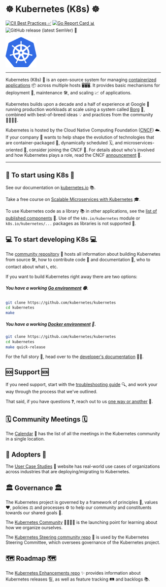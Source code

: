 # ☸️ Kubernetes (K8s) ☸️

[![CII Best Practices ✅](https://bestpractices.coreinfrastructure.org/projects/569/badge)](https://bestpractices.coreinfrastructure.org/projects/569) [![Go Report Card 📊](https://goreportcard.com/badge/github.com/kubernetes/kubernetes)](https://goreportcard.com/report/github.com/kubernetes/kubernetes) ![GitHub release (latest SemVer) 🚀](https://img.shields.io/github/v/release/kubernetes/kubernetes?sort=semver)

<img src="https://github.com/kubernetes/kubernetes/raw/master/logo/logo.png" width="100">

----

Kubernetes (K8s) 🌟 is an open-source system for managing [containerized applications] 📦 across multiple hosts 🖥️🖥️🖥️. It provides basic mechanisms for deployment 🚀, maintenance 🛠️, and scaling 📈 of applications.

Kubernetes builds upon a decade and a half of experience at Google 🏢 running production workloads at scale using a system called [Borg] 🤖, combined with best-of-breed ideas 💡 and practices from the community 👨‍👩‍👧‍👦.

Kubernetes is hosted by the Cloud Native Computing Foundation ([CNCF]) ☁️. If your company 🏢 wants to help shape the evolution of technologies that are container-packaged 🥡, dynamically scheduled 🗓️, and microservices-oriented 🧩, consider joining the CNCF 🎉. For details about who's involved and how Kubernetes plays a role, read the CNCF [announcement] 📢.

----

## 🏁 To start using K8s 🏁

See our documentation on [kubernetes.io] 📚.

Take a free course on [Scalable Microservices with Kubernetes] 🎓.

To use Kubernetes code as a library 📚 in other applications, see the [list of published components](https://git.k8s.io/kubernetes/staging/README.md) 🧩. Use of the `k8s.io/kubernetes` module or `k8s.io/kubernetes/...` packages as libraries is not supported 🚫.

## 💻 To start developing K8s 💻

The [community repository] 🤝 hosts all information about building Kubernetes from source 🛠️, how to contribute code 📝 and documentation 📄, who to contact about what 📞, etc.

If you want to build Kubernetes right away there are two options:

##### You have a working [Go environment] 🟢.

```bash
git clone https://github.com/kubernetes/kubernetes
cd kubernetes
make
```

##### You have a working [Docker environment] 🐳.

```bash
git clone https://github.com/kubernetes/kubernetes
cd kubernetes
make quick-release
```

For the full story 📖, head over to the [developer's documentation] 👨‍💻.

## 🆘 Support 🆘

If you need support, start with the [troubleshooting guide] 🔍, and work your way through the process that we've outlined.

That said, if you have questions ❓, reach out to us [one way or another][communication] 💬.

[announcement]: https://cncf.io/news/announcement/2015/07/new-cloud-native-computing-foundation-drive-alignment-among-container
[Borg]: https://research.google.com/pubs/pub43438.html?authuser=1
[CNCF]: https://www.cncf.io/about
[communication]: https://git.k8s.io/community/communication
[community repository]: https://git.k8s.io/community
[containerized applications]: https://kubernetes.io/docs/concepts/overview/what-is-kubernetes/
[developer's documentation]: https://git.k8s.io/community/contributors/devel#readme
[Docker environment]: https://docs.docker.com/engine
[Go environment]: https://go.dev/doc/install
[kubernetes.io]: https://kubernetes.io
[Scalable Microservices with Kubernetes]: https://www.udacity.com/course/scalable-microservices-with-kubernetes--ud615
[troubleshooting guide]: https://kubernetes.io/docs/tasks/debug/

## 🗓️ Community Meetings 🗓️

The [Calendar](https://www.kubernetes.dev/resources/calendar/) 📅 has the list of all the meetings in the Kubernetes community in a single location.

## 🌟 Adopters 🌟

The [User Case Studies](https://kubernetes.io/case-studies/) 📖 website has real-world use cases of organizations across industries that are deploying/migrating to Kubernetes.

## 🏛️ Governance 🏛️

The Kubernetes project is governed by a framework of principles 📜, values ❤️, policies ⚖️ and processes ⚙️ to help our community and constituents towards our shared goals 🎯.

The [Kubernetes Community](https://github.com/kubernetes/community/blob/master/governance.md) 👨‍👩‍👧‍👦 is the launching point for learning about how we organize ourselves.

The [Kubernetes Steering community repo](https://github.com/kubernetes/steering) 🧭 is used by the Kubernetes Steering Committee, which oversees governance of the Kubernetes project.

## 🗺️ Roadmap 🗺️

The [Kubernetes Enhancements repo](https://github.com/kubernetes/enhancements) ✨ provides information about Kubernetes releases 릴, as well as feature tracking 🛤️ and backlogs 📚.
